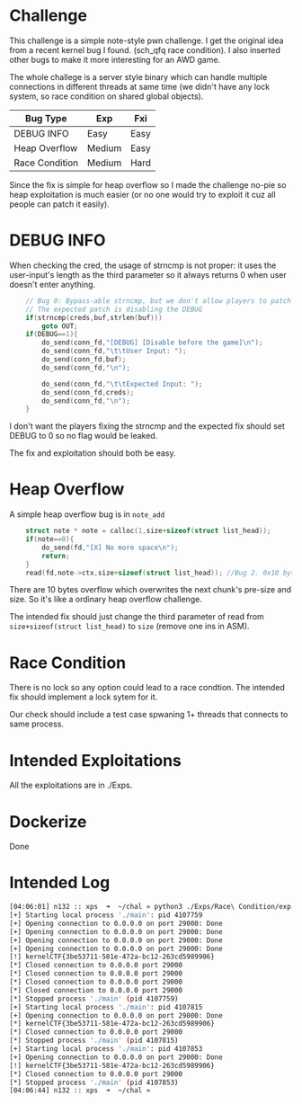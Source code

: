 # Challenge

This challenge is a simple note-style pwn challenge. I get the original idea from a recent kernel bug I found. (sch_qfq race condition). I also inserted other bugs to make it more interesting for an AWD game.

The whole challege is a server style binary which can handle multiple connections in different threads at same time (we didn't have any lock system, so race condition on shared global objects).

| Bug Type       | Exp    | Fxi  |
| -------------- | ------ | ---- |
| DEBUG INFO     | Easy   | Easy |
| Heap Overflow  | Medium | Easy |
| Race Condition | Medium | Hard |


Since the fix is simple for heap overflow so I made the challenge no-pie so heap exploitation is much easier (or no one would try to exploit it cuz all people can patch it easily).

# DEBUG INFO

When checking the cred, the usage of strncmp is not proper: it uses the user-input's length as the third parameter so it always returns 0 when user doesn't enter anything.

```c
    // Bug 0: Bypass-able strncmp, but we don't allow players to patch this
    // The expected patch is disabling the DEBUG
    if(strncmp(creds,buf,strlen(buf))) 
        goto OUT;
    if(DEBUG==1){   
        do_send(conn_fd,"[DEBUG] [Disable before the game]\n");
        do_send(conn_fd,"\t\tUser Input: ");
        do_send(conn_fd,buf);
        do_send(conn_fd,"\n");

        do_send(conn_fd,"\t\tExpected Input: ");
        do_send(conn_fd,creds);
        do_send(conn_fd,"\n");
    }
```


I don't want the players fixing the strncmp and the expected fix should set DEBUG to 0 so no flag would be leaked.

The fix and exploitation should both be easy.

# Heap Overflow

A simple heap overflow bug is in `note_add`

```c
    struct note * note = calloc(1,size+sizeof(struct list_head));
    if(note==0){
        do_send(fd,"[X] No more space\n");
        return;
    }
    read(fd,note->ctx,size+sizeof(struct list_head)); //Bug 2. 0x10 bytes heap overflow
```

There are 10 bytes overflow which overwrites the next chunk's pre-size and size. So it's like a ordinary heap overflow challenge.

The intended fix should just change the third parameter of read from `size+sizeof(struct list_head)` to `size` (remove one ins in ASM).

# Race Condition

There is no lock so any option could lead to a race condtion. The intended fix should implement a lock sytem for it.

Our check should include a test case spwaning 1+ threads that connects to same process.

# Intended Exploitations

All the exploitations are in ./Exps.

# Dockerize

Done

# Intended Log
```bash
[04:06:01] n132 :: xps  ➜  ~/chal » python3 ./Exps/Race\ Condition/exp.py && python3 ./Exps/DEBUG\ Var/exp.py&& python3 ./Exps/Heap\ Overflow/exp.py
[+] Starting local process './main': pid 4107759
[+] Opening connection to 0.0.0.0 on port 29000: Done
[+] Opening connection to 0.0.0.0 on port 29000: Done
[+] Opening connection to 0.0.0.0 on port 29000: Done
[+] Opening connection to 0.0.0.0 on port 29000: Done
[!] kernelCTF{3be53711-581e-472a-bc12-263cd5989906}
[*] Closed connection to 0.0.0.0 port 29000
[*] Closed connection to 0.0.0.0 port 29000
[*] Closed connection to 0.0.0.0 port 29000
[*] Closed connection to 0.0.0.0 port 29000
[*] Stopped process './main' (pid 4107759)
[+] Starting local process './main': pid 4107815
[+] Opening connection to 0.0.0.0 on port 29000: Done
[*] kernelCTF{3be53711-581e-472a-bc12-263cd5989906}
[*] Closed connection to 0.0.0.0 port 29000
[*] Stopped process './main' (pid 4107815)
[+] Starting local process './main': pid 4107853
[+] Opening connection to 0.0.0.0 on port 29000: Done
[!] kernelCTF{3be53711-581e-472a-bc12-263cd5989906}
[*] Closed connection to 0.0.0.0 port 29000
[*] Stopped process './main' (pid 4107853)
[04:06:44] n132 :: xps  ➜  ~/chal »
```